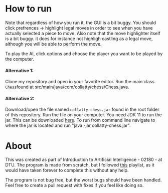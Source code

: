 # How to run

Note that regardless of how you run it, the GUI is a bit buggy. You should click prefrences -> highlight legal moves 
in order to see when you have actually selected a piece to move. Also note that the move highlighter itself is a bit 
buggy. it does for instance not highligh castling as a legal move, although you will be able to perform the move.

To play the AI, click options and choose the player you want to be played by the computer. 

#### Alternative 1:

Clone my repository and open in your favorite editor. Run the main class `Chess`found at 
src/main/java/com/collatty/chess/Chess.java.

#### Alternative 2: 

Download/open the file named `collatty-chess.jar` found in the root folder of this repository. Run the file on your 
computer. You need JDK 11 to run the jar. This can be downloaded [here](https://www.oracle.com/technetwork/java/javase/downloads/jdk11-downloads-5066655.html).
To run from command line navigate to where the jar is located and run "java -jar collatty-chess.jar".




# About

This was created as part of Introduction to Artificial Intelligence - 02180 - at DTU. The program is made from 
scratch, but I followed [this](https://www.youtube.com/playlist?list=PLOJzCFLZdG4zk5d-1_ah2B4kqZSeIlWtt) playlist, as
 it would have
 taken forever to complete this without any help.
 
 The program is not bug free, but the worst bugs should have been handled. Feel free to create a pull request with fixes
 if you feel like doing so.  